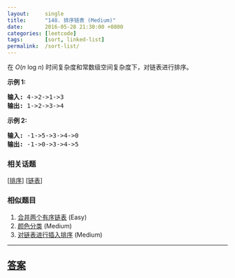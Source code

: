 ```yaml
---
layout:     single
title:      "148. 排序链表 (Medium)"
date:       2016-05-28 21:30:00 +0800
categories: [leetcode]
tags:       [sort, linked-list]
permalink:  /sort-list/
---
```


<p>在&nbsp;<em>O</em>(<em>n</em>&nbsp;log&nbsp;<em>n</em>) 时间复杂度和常数级空间复杂度下，对链表进行排序。</p>

<p><strong>示例 1:</strong></p>

<pre><strong>输入:</strong> 4-&gt;2-&gt;1-&gt;3
<strong>输出:</strong> 1-&gt;2-&gt;3-&gt;4
</pre>

<p><strong>示例 2:</strong></p>

<pre><strong>输入:</strong> -1-&gt;5-&gt;3-&gt;4-&gt;0
<strong>输出:</strong> -1-&gt;0-&gt;3-&gt;4-&gt;5</pre>

### 相关话题
  [[排序](https://github.com/openset/leetcode/tree/master/tag/sort/README.md)]
  [[链表](https://github.com/openset/leetcode/tree/master/tag/linked-list/README.md)]

### 相似题目
  1. [合并两个有序链表](/merge-two-sorted-lists) (Easy)
  1. [颜色分类](/sort-colors) (Medium)
  1. [对链表进行插入排序](/insertion-sort-list) (Medium)

---

## [答案](https://github.com/openset/leetcode/tree/master/problems/sort-list)
